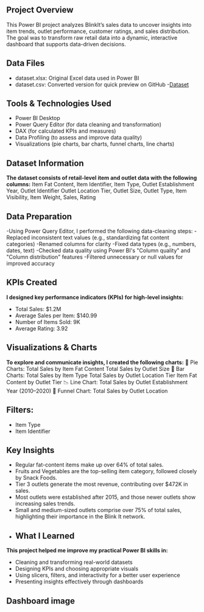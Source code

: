  ## Project Overview
This Power BI project analyzes BlinkIt’s sales data to uncover insights into item trends, outlet performance, customer ratings, and sales distribution. The goal was to transform raw retail data into a dynamic, interactive dashboard that supports data-driven decisions.
## Data Files
- dataset.xlsx: Original Excel data used in Power BI
- dataset.csv: Converted version for quick preview on GitHub
-<a href="https://github.com/Thirisha255/Blink-It-Sales-Dashboard-Power-BI-Project/commit/3f4d0043e3407149b0aabf0301f968042c52263d">Dataset<a/>
##  Tools & Technologies Used
- Power BI Desktop
- Power Query Editor (for data cleaning and transformation)
- DAX (for calculated KPIs and measures)
- Data Profiling (to assess and improve data quality)
- Visualizations (pie charts, bar charts, funnel charts, line charts)
##  Dataset Information
**The dataset consists of retail-level item and outlet data with the following columns:**
Item Fat Content, Item Identifier, Item Type, Outlet Establishment Year, Outlet Identifier
Outlet Location Tier, Outlet Size, Outlet Type, Item Visibility, Item Weight, Sales, Rating
##  Data Preparation
-Using Power Query Editor, I performed the following data-cleaning steps:
-Replaced inconsistent text values (e.g., standardizing fat content categories)
-Renamed columns for clarity
-Fixed data types (e.g., numbers, dates, text)
-Checked data quality using Power BI's "Column quality" and "Column distribution" features
-Filtered unnecessary or null values for improved accuracy
##  KPIs Created
**I designed key performance indicators (KPIs) for high-level insights:**
- Total Sales: $1.2M
- Average Sales per Item: $140.99
- Number of Items Sold: 9K
- Average Rating: 3.92
##  Visualizations & Charts
**To explore and communicate insights, I created the following charts:**
🔸 Pie Charts:
Total Sales by Item Fat Content
Total Sales by Outlet Size
🔹 Bar Charts:
Total Sales by Item Type
Total Sales by Outlet Location Tier
Item Fat Content by Outlet Tier
📉 Line Chart:
Total Sales by Outlet Establishment Year (2010–2020)
🔻 Funnel Chart:
Total Sales by Outlet Location
##  Filters:
- Item Type
- Item Identifier
##  Key Insights
- Regular fat-content items make up over 64% of total sales.
- Fruits and Vegetables are the top-selling item category, followed closely by Snack Foods.
- Tier 3 outlets generate the most revenue, contributing over $472K in sales.
- Most outlets were established after 2015, and those newer outlets show increasing sales trends.
- Small and medium-sized outlets comprise over 75% of total sales, highlighting their importance in the Blink It network.
- ## What I Learned
**This project helped me improve my practical Power BI skills in:**
- Cleaning and transforming real-world datasets
- Designing KPIs and choosing appropriate visuals
- Using slicers, filters, and interactivity for a better user experience
- Presenting insights effectively through dashboards
## Dashboard image
